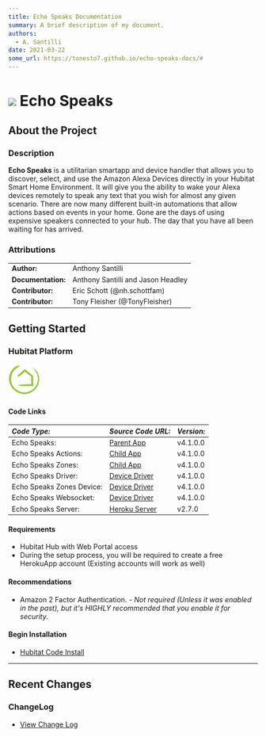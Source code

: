 ```yaml
---
title: Echo Speaks Documentation
summary: A brief description of my document.
authors:
  - A. Santilli
date: 2021-03-22
some_url: https://tonesto7.github.io/echo-speaks-docs/#
---
```


<h3 style="font-size: 30px;"><img style="vertical-align: middle;" src="img/EchoSpeaks.png"></img> Echo Speaks</h3>

## <h2 class="doc-head">About the Project</h2>

### <h3 class="doc-head">Description</h3>

 **Echo Speaks** is a utilitarian smartapp and device handler that allows you to discover, select, and use the Amazon Alexa Devices directly in your Hubitat Smart Home Environment. It will give you the ability to wake your Alexa devices remotely to speak any text that you wish for almost any given scenario. There are now many different built-in automations that allow actions based on events in your home. Gone are the days of using expensive speakers connected to your hub. The day that you have all been waiting for has arrived.

### <h3 class="doc-head">Attributions</h3>

|                    |                                    |
| :----------------- | ---------------------------------- |
| **Author:**        | Anthony Santilli                   |
| **Documentation:** | Anthony Santilli and Jason Headley |
| **Contributor:**   | Eric Schott (@nh.schottfam)        |
| **Contributor:**   | Tony Fleisher (@TonyFleisher)      |

## <h2 class="doc-head">Getting Started</h2>

### <h3 class="doc-head">Hubitat Platform</h3>

![](./img/he_logo_64.png)

#### <h4 class="doc-head">Code Links</h4>

| **_Code Type:_**                      | **_Source Code URL:_**                                                                                                                           | **_Version:_** |
| :------------------------------------ | ------------------------------------------------------------------------------------------------------------------------------------------------ | -------------  |
| Echo Speaks:                          | [Parent App](https://raw.githubusercontent.com/tonesto7/echo-speaks/master/apps/echo-speaks.groovy)                                              | v4.1.0.0       |
| Echo Speaks Actions:                  | [Child App](https://raw.githubusercontent.com/tonesto7/echo-speaks/master/apps/echo-speaks-actions.groovy)                                       | v4.1.0.0       |
| Echo Speaks Zones:                    | [Child App](https://raw.githubusercontent.com/tonesto7/echo-speaks/master/apps/echo-speaks-zones.groovy)                                         | v4.1.0.0       |
| Echo Speaks Driver:                   | [Device Driver](https://raw.githubusercontent.com/tonesto7/echo-speaks/master/drivers/echo-speaks-device.groovy)                                 | v4.1.0.0       |
| Echo Speaks Zones Device:             | [Device Driver](https://raw.githubusercontent.com/tonesto7/echo-speaks/master/drivers/echo-speaks-zone-device.groovy)                            | v4.1.0.0       |
| Echo Speaks Websocket:                | [Device Driver](https://raw.githubusercontent.com/tonesto7/echo-speaks/master/drivers/echo-speaks-ws.groovy)                                     | v4.1.0.0       |
| Echo Speaks Server:                   | [Heroku Server](https://github.com/tonesto7/echo-speaks-server)                                                                                  | v2.7.0         |

#### <h4 class="doc-head">Requirements</h4>

- Hubitat Hub with Web Portal access
- During the setup process, you will be required to create a free HerokuApp account (Existing accounts will work as well)

#### <h4 class="doc-head">Recommendations</h4>

- Amazon 2 Factor Authentication. - _Not required (Unless it was enabled in the past), but it's HIGHLY recommended that you enable it for security._

#### <h4 class="doc-head">Begin Installation</h4>

- [Hubitat Code Install](./hubitat/installation/types)

---

## <h2 class="doc-head">Recent Changes</h2>

### <h3 class="doc-head">ChangeLog</h3>

- [View Change Log](https://raw.githubusercontent.com/tonesto7/echo-speaks/master/resources/changelog.md)
